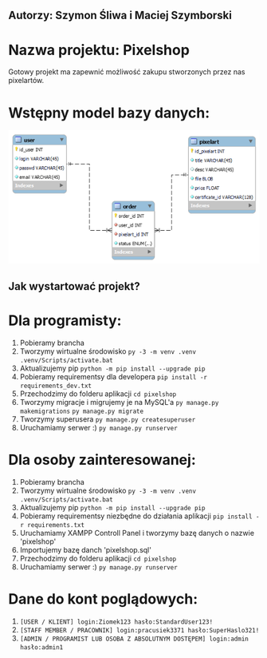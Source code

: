 ## Autorzy: Szymon Śliwa i Maciej Szymborski
# Nazwa projektu: Pixelshop
Gotowy projekt ma zapewnić możliwość zakupu stworzonych przez nas pixelartów.
# Wstępny model bazy danych:
![Model bazy danych](/pixelshop.png?raw=true "Model bazy danych")

## Jak wystartować projekt?
# Dla programisty:
1. Pobieramy brancha
2. Tworzymy wirtualne środowisko
```py -3 -m venv .venv```
```.venv/Scripts/activate.bat```
3. Aktualizujemy pip
```python -m pip install --upgrade pip```
4. Pobieramy requirementsy dla developera
```pip install -r requirements_dev.txt```
5. Przechodzimy do folderu aplikacji
```cd pixelshop```
6. Tworzymy migracje i migrujemy je na MySQL'a
```py manage.py makemigrations```
```py manage.py migrate```
7. Tworzymy superusera
```py manage.py createsuperuser```
8. Uruchamiamy serwer :)
```py manage.py runserver```

# Dla osoby zainteresowanej:
1. Pobieramy brancha
2. Tworzymy wirtualne środowisko
```py -3 -m venv .venv```
```.venv/Scripts/activate.bat```
3. Aktualizujemy pip
```python -m pip install --upgrade pip```
4. Pobieramy requirementsy niezbędne do działania aplikacji
```pip install -r requirements.txt```
5. Uruchamiamy XAMPP Controll Panel i tworzymy bazę danych o nazwie 'pixelshop'
6. Importujemy bazę danch 'pixelshop.sql'
7. Przechodzimy do folderu aplikacji
```cd pixelshop```
8. Uruchamiamy serwer :)
```py manage.py runserver```

# Dane do kont poglądowych:
1. ```[USER / KLIENT] login:Ziomek123 hasło:StandardUser123!```
2. ```[STAFF MEMBER / PRACOWNIK] login:pracusiek3371 hasło:SuperHaslo321!```
3. ```[ADMIN / PROGRAMIST LUB OSOBA Z ABSOLUTNYM DOSTĘPEM] login:admin hasło:admin1```
